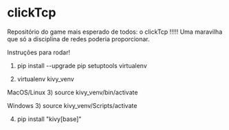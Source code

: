 # clickTcp
Repositório do game mais esperado de todos: o clickTcp !!!!! Uma maravilha que só a disciplina de redes poderia proporcionar.

Instruções para rodar!

1) pip install --upgrade pip setuptools virtualenv

2) virtualenv kivy_venv

MacOS/Linux
3) source kivy_venv/bin/activate

Windows
3) source kivy_venv/Scripts/activate

4) pip install "kivy[base]"